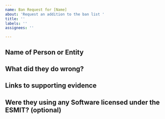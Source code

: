```yaml
---
name: Ban Request for [Name]
about: 'Request an addition to the ban list '
title: ''
labels: ''
assignees: ''

---
```


## Name of Person or Entity

## What did they do wrong?

## Links to supporting evidence

## Were they using any Software licensed under the ESMIT? (optional)
